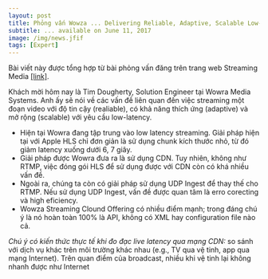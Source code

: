 ```yaml
---
layout: post
title: Phỏng vấn Wowza ... Delivering Reliable, Adaptive, Scalable Low-Latency Video
subtitle: ... available on June 11, 2017
image: /img/news.jfif
tags: [Expert]
---
```


Bài viết này được tổng hợp từ bài phỏng vấn đăng trên trang web Streaming Media [[link]](http://www.streamingmedia.com/Articles/Editorial/Featured-Articles/Video-The-Challenges-of-Delivering-Reliable-Adaptive-Scalable-Low-Latency-Video-118486.aspx).

Khách mời hôm nay là Tim Dougherty, Solution Engineer tại Wowra Media Systems. Anh ấy sẽ nói về các vấn đề liên quan đến việc streaming một đoạn video với độ tin cậy (realiable), có khả năng thích ứng (adaptive) và mở rộng (scalable) với yêu cầu low-latency.

* Hiện tại Wowra đang tập trung vào low latency streaming. Giải pháp hiện tại với Apple HLS chỉ đơn giản là sử dụng chunk kích thước nhỏ, từ đó giảm latency xuống dưới 6, 7 giây. 
* Giải pháp được Wowra đưa ra là sử dụng CDN. Tuy nhiên, không như RTMP, việc đóng gói HLS để sử dụng được với CDN còn có khá nhiều vấn đề. 
* Ngoài ra, chúng ta còn có giải pháp sử dụng UDP Ingest để thay thế cho RTMP. Nếu sử dụng UDP Ingest, vấn đề được quan tâm là erro corecting và high eficiency. 
* Wowza Streaming Clound Offering có nhiều điểm mạnh; trong đáng chú ý là nó hoàn toàn 100% là API, không có XML hay configuration file nào cả.

*Chú ý có kiến thức thực tế khi đo đạc live latency qua mạng CDN:* so sánh với dịch vụ khác trên môi trường khác nhau (e.g., TV qua vệ tinh, app qua mạng Internet). Trên quan điểm của broadcast, nhiều khi vệ tinh lại không nhanh được như Internet